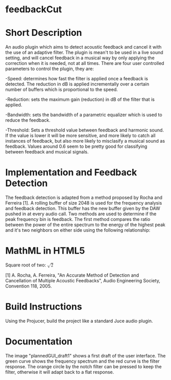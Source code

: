 # feedbackCut

# Short Description
An audio plugin which aims to detect acoustic feedback and cancel it with the use of an adaptive filter. The plugin is mean't to be used in a live sound setting, and will cancel feedback in a musical way by only applying the correction when it is needed, not at all times. There are four user controlled parameters to control the plugin, they are: 

-Speed: determines how fast the filter is applied once a feedback is detected. The reduction in dB is applied incrementally over a certain number of buffers which is proportional to the speed.

-Reduction: sets the maximum gain (reduction) in dB of the filter that is applied.

-Bandwidth: sets the bandwidth of a parametric equalizer which is used to reduce the feedback.

-Threshold: Sets a threshold value between feedback and harmonic sound. If the value is lower it will be more sensitive, and more likely to catch all instances of feedback, but also more likely to misclasify a musical sound as feedback. Values around 0.6 seem to be pretty good for classifying between feedback and musical signals. 

# Implementation and Feedback Detection
The feedback detection is adapted from a method proposed by Rocha and Ferreira [1]. A rolling buffer of size 2048 is used for the frequency analysis and feedback detection. This buffer has the new buffer given by the DAW pushed in at every audio call. Two methods are used to determine if the peak frequency bin is feedback. The first method compares the ratio between the power of the entire spectrum to the energy of the highest peak and it's two neighbors on either side using the following relationship:

<html>
<head>
 <title>MathML in HTML5</title>
</head>
<body>

  <h1>MathML in HTML5</h1>

  <p>
    Square root of two:
    <math>
      <msqrt>
        <mn>2</mn>
      </msqrt>
    </math>
  </p>

</body>
</html>

[1] A. Rocha, A. Ferreira, "An Accurate Method of Detection and Cancellation of Multiple Acoustic Feedbacks", Audio Engineering Society, Convention 118, 2005.

# Build Instructions 
Using the Projucer, build the project like a standard Juce audio plugin.

# Documentation
The image "plannedGUI_draft1" shows a first draft of the user interface. The green curve shows the frequency spectrum and the red curve is the filter response. The orange circle by the notch filter can be pressed to keep the filter, otherwise it will adapt back to a flat response.
